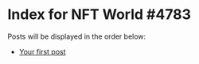 # Index for NFT World #4783
Posts will be displayed in the order below:

- [Your first post](./001-first.md)

